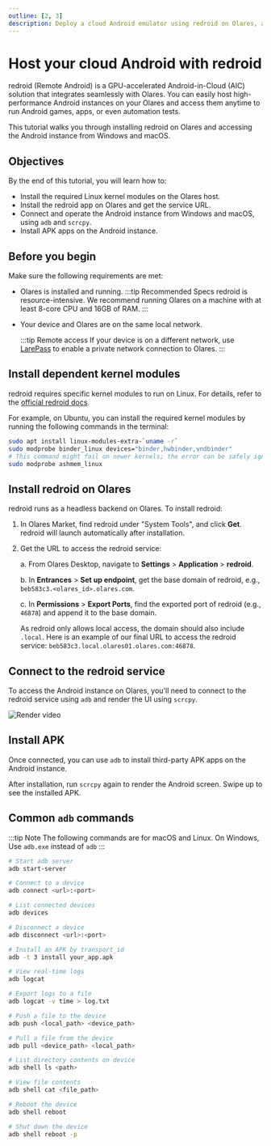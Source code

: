 ```yaml
---
outline: [2, 3]
description: Deploy a cloud Android emulator using redroid on Olares, and access the Android host from macOS and Windows via adb and scrcpy.
---
```


# Host your cloud Android with redroid

redroid (Remote Android) is a GPU-accelerated Android-in-Cloud (AIC) solution that integrates seamlessly with Olares. You can easily host high-performance Android instances on your Olares and access them anytime to run Android games, apps, or even automation tests.

This tutorial walks you through installing redroid on Olares and accessing the Android instance from Windows and macOS.

## Objectives

By the end of this tutorial, you will learn how to:
- Install the required Linux kernel modules on the Olares host.
- Install the redroid app on Olares and get the service URL.
- Connect and operate the Android instance from Windows and macOS, using `adb` and `scrcpy`.
- Install APK apps on the Android instance.

## Before you begin

Make sure the following requirements are met:
- Olares is installed and running.
    :::tip Recommended Specs
    redroid is resource-intensive. We recommend running Olares on a machine with at least 8-core CPU and 16GB of RAM.
    :::

- Your device and Olares are on the same local network.

    :::tip Remote access
    If your device is on a different network, use [LarePass](https://olares.xyz/larepass) to enable a private network connection to Olares.
    :::

## Install dependent kernel modules

redroid requires specific kernel modules to run on Linux. For details, refer to the [official redroid docs](https://github.com/remote-android/redroid-doc/blob/master/deploy/README.md).

For example, on Ubuntu, you can install the required kernel modules by running the following commands in the terminal:

```bash
sudo apt install linux-modules-extra-`uname -r`
sudo modprobe binder_linux devices="binder,hwbinder,vndbinder"
# This command might fail on newer kernels; the error can be safely ignored.
sudo modprobe ashmem_linux
```

## Install redroid on Olares

redroid runs as a headless backend on Olares. To install redroid:

1. In Olares Market, find redroid under "System Tools", and click **Get**. redroid will launch automatically after installation.

2. Get the URL to access the redroid service:

    a. From Olares Desktop, navigate to **Settings** > **Application** > **redroid**.

    b. In **Entrances** > **Set up endpoint**, get the base domain of redroid, e.g., `beb583c3.<olares_id>.olares.com`.

    c. In **Permissions** > **Export Ports**, find the exported port of redroid (e.g., `46878`) and append it to the base domain.

    As redroid only allows local access, the domain should also include `.local`. Here is an example of our final URL to access the redroid service: `beb583c3.local.olares01.olares.com:46878`.

## Connect to the redroid service

To access the Android instance on Olares, you'll need to connect to the redroid service using `adb` and render the UI using `scrcpy`.

<tabs> 
<template #Windows>
 
 The Windows version comes bundled with `adb`, so you don't need to install it seperately.

1. Download the Windows version of `scrcpy` from the [project website](https://github.com/Genymobile/scrcpy/blob/master/doc/windows.md) and extract it to a specific folder.

    ::: tip adb version conflict
    If another version of `adb` is installed, it may cause conflicts between `adb` servers. Uninstall the old version or replace it with the bundled version in `scrcpy`.
    :::

2. Open PowerShell in the `scrcpy` directory:

    ```powershell
    # Replace with the acutal version
    cd .\scrcpy-win64-v3.1
    ```

3. Use `adb` to connect to the redroid service via the URL obtained earlier:

    ```powershell
    .\adb.exe connect beb583c3.local.<olares_id>.olares.cn:46878

    # Example output:
    already connected to beb583c3.local.<olares_id>.olares.cn:46878
    ```

    The connection is successful if you see the example output.

4. Render UI and audio using `scrcpy`:

    ```powershell
    .\scrcpy.exe -s beb583c3.local.<olares_id>.olares.cn:46878 --audio-codec=aac --audio-encoder=OMX.google.aac.encoder
    ````
    
    Upon successful execution, the command line outputs the device and rendering info. And the Android screen pops up.  
</template>
<template #macOS>

On macOS, `scrcpy` does not include `adb` by default, so you'll need to install them separately. Using Homebrew is the recommended approach.

1. Install `scrcpy`:

    ```bash
    brew install scrcpy
    Install adb
    ```
2. Install `adb`:

    ```bash
    brew install --cask android-platform-tools
    ```

3. Verify the installation:

    ```bash
    scrcpy --version
    adb version
    ```
    Installation is successful when you see the version info of the two.

    :::tip Gatekeeper alert
    If blocked by macOS security, go to **System Settings** > **Privacy & Security** > **Security**, find the corresponding item, and click **Allow Anyway**. You will be promoted to enter your password when re-running the command.
    :::

4. Connect to the redroid service URL obtained earlier via `adb`:

    ```bash
    adb connect beb583c3.local.<olares_id>.olares.cn:46878

    # Example output:

    already connected to beb583c3.local.<olares_id>.olares.cn:46878
    ```

    The connection is successful if you see the example output.

5. Render UI and audio using `scrcpy`:

    ```bash
    scrcpy -s beb583c3.local.<olares_id>.olares.cn:46878 --audio-codec=aac --audio-encoder=OMX.google.aac.encoder
    ```
    Upon success, the command line outputs the device information. The Android screen pops up.
</template> 
</tabs>

   ![Render video](/images/manual/tutorials/render-android.png#bordered)

## Install APK

Once connected, you can use `adb` to install third-party APK apps on the Android instance. 

<tabs> 
<template #Windows>

1. Get the details of all connected devices: 

    ```powershell
    .\adb.exe devices -l

    # Example output
    List of devices attached
    beb583c3.local.<olares_id>.olares.com:46878 device product:ziyi model:23031PN0DC device:ziyi transport_id:4
    ```

    Get the `transport_id` of the device, which is 4 in our case.

2. Install the APK to the specified device. Use `-t` to specify the transport ID.

    ```powershell
    .\adb.exe -t 4 install C:\Users\YourName\Downloads\your_app.apk

    # Expected output
    Performing Streamed Install
    Success
    ```
</template>   
<template #macOS>

1. Get the details of all connected devices:

    ```bash
    adb devices -l

    # Example output
    List of devices attached
    beb583c3.local.<olares_id>.olares.cn:46878 device product:ziyi model:23031PN0DC device:ziyi transport_id:4
    ```

     Get the `transport_id` of the device, which is 4 in our case.

2. Install the APK to the specified device. Use `-t` to specify the transport ID.

    ```bash
    adb -t 4  install ~/Downloads/your_app.apk

    # Expected output
    Performing Streamed Install
    Success
    ```
</template>  
</tabs>

After installation, run `scrcpy` again to render the Android screen. Swipe up to see the installed APK.

## Common `adb` commands

:::tip Note
The following commands are for macOS and Linux. On Windows, Use `adb.exe` instead of `adb` 
:::

```bash
# Start adb server
adb start-server

# Connect to a device
adb connect <url>:<port>

# List connected devices
adb devices

# Disconnect a device
adb disconnect <url>:<port>

# Install an APK by transport_id
adb -t 3 install your_app.apk

# View real-time logs
adb logcat

# Export logs to a file
adb logcat -v time > log.txt

# Push a file to the device
adb push <local_path> <device_path>

# Pull a file from the device
adb pull <device_path> <local_path>

# List directory contents on device
adb shell ls <path>

# View file contents
adb shell cat <file_path>

# Reboot the device
adb shell reboot

# Shut down the device
adb shell reboot -p
```